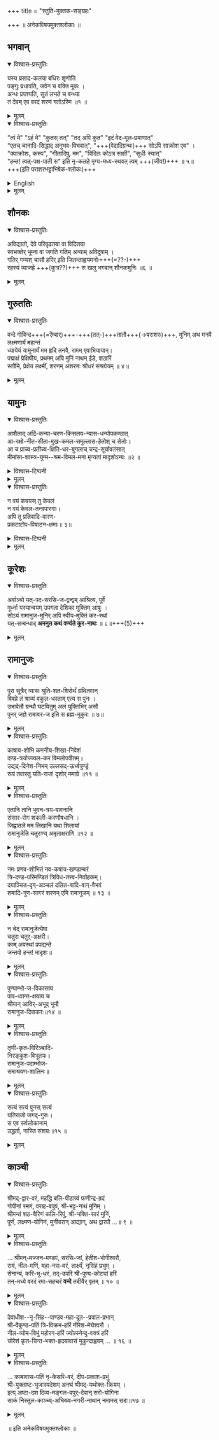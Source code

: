 +++
title = "स्तुति-मुक्तक-सङ्ग्रहः"

+++
॥ अनेकविषयमुक्तश्लोकाः ॥  

## भगवान्

<details open><summary>विश्वास-प्रस्तुतिः</summary>

यस्य प्रसाद-कलया बधिरः शृणोति  
पङ्गुः प्रधावति, जवेन च वक्ति मूकः ।  
अन्धः प्रपश्यति, सुतं लभते च वन्ध्या  
तं देवम् एव वरदं शरणं गतोऽस्मि ॥१ ॥
</details>

<details><summary>मूलम्</summary>

यस्य प्रसादकलया बधिरः शृणोति  
पङ्गुः प्रधावति जवेन च वक्ति मूकः ।  
अन्धः प्रपश्यति सुतं लभते च वन्ध्या  
तं देवमेव वरदं शरणं गतोऽस्मि ॥१ ॥
</details>

<details open><summary>विश्वास-प्रस्तुतिः</summary>

"त्वं मे" "ऽहं मे" "कुतस् तत्" "तद् अपि कुत" "इदं वेद-मूल-प्रमाणात्"  
"एतच् चानादि-सिद्धाद् अनुभव-विभवात्", "+++(वेदादिग्रन्थः)+++ सोऽपि साक्रोश एव" ।  
"क्वाक्रोशः, कस्य", "गीतादिषु, मम", "विदितः कोऽत्र साक्षी", "सुधीः स्यात्"  
"हन्त! त्वत्-पक्ष-पाती स" इति नृ-कलहे मृग्य-मध्य-स्थवत् त्वम् +++(जीव!)+++ ॥ ५॥  
+++(इति पराशरभट्टाभिषेक-श्लोकः)+++
</details>

<details><summary>English</summary>

The above verse is the imagination of Sri Parashara Bhattar known as Tirumanjanam sloka. It is in the form of a conversation between the jeevaatma and paramaatma.

Paramatma – tvam me  –  I am your master. I own you.  
Jeevatma – aham me – I am my own master  
Paramatma – kuthastath – How do you claim that?  
Jeevatma – tadhapi kutha – How do you claim that then?  
Paramatma – idham veda moola pramaNaath  – This is has been established in the Vedas  
Jeevatma – yethacchaanaadhisiddhaath   anubhavavibhavaath – I speak from my own experience from the begin of time  
Paramatma – tarhi saakrosha yeva – But it is discarded as not true  
Jeevatma – kvaakroshaha kasya – by whom and when?  
Paramatma – Githaadheeshu mama vidhithaha – In Bhagavad Gita, I myself have said that
Jeevatma – ko athra saakshee – Who is the witness for that?
Paramatma – sudhee syaath – The wise men
Jeevatma – hantha tvath pakshapaathee – They are all on your side. They are partial to you.

sa ithi nrukalahE mrugyamadhyasThavath tvam – Thus, the debate between the Jeevatma and Paramatma continued.

So, when Parasara Bhattar sees the Lord’s idol wrapped with wet clothes during abhishekam, he imagines that the Lord is trying to convince his superiority by wearing wet clothes and swearing. But the ignorant jeevatma is still not ready to accept!
</details>


<details><summary>मूलम्</summary>

त्वं मेऽहं मे कुतस्तत् तदपि कुत इदं वेदमूलप्रमाणात्  
एतच्चानादिसिद्धादनुभवविभवात् सोऽपि साक्रोश एव ।  
क्वाक्रोशः कस्य गीतादिषु मम विदितः कोऽत्र साक्षी सुधीः स्यात्  
हन्त! त्वत्पक्षपाती स इति नृकलहे मृग्यमध्यस्थवत्त्वम् ॥ ५॥
</details>

## शौनकः
<details open><summary>विश्वास-प्रस्तुतिः</summary>

अविद्यातो, देवे परिवृढतया वा विदितया  
स्वभक्तेर् भूम्ना वा जगति गतिम् अन्याम् अविदुषाम् ।  
गतिर् गम्यश् चासौ हरिर् इति जितन्ताह्वयमनोः+++(=??-)+++  
रहस्यं व्याजह्रे +++(कुत्र??)+++ स खलु भगवान् शौनकमुनिः ॥६ ॥
</details>

<details><summary>मूलम्</summary>

अविद्यातो देवे परिवृढतया वा विदितया  
स्वभक्तेर्भूम्ना वा जगति गतिमन्यामविदुषाम् ।  
गतिर्गम्यश्चासौ हरिरिति जितन्ताह्वयमनोः  
रहस्यं व्याजह्रे स खलु भगवान् शौनकमुनिः ॥
</details>

## गुरुततिः
<details open><summary>विश्वास-प्रस्तुतिः</summary>

वन्दे गोविन्द+++(=ऎम्बार्)+++-+++(तत्-)+++तातौ+++(→पराशरः)+++, मुनिम् अथ मनवै लक्ष्मणार्यं महान्तं  
ध्यायेयं यामुनार्यं मम हृदि तनवै, रामम् एवाभियायाम्।  
पद्माक्षं प्रेक्षिषीय, प्रथमम् अपि मुनिं नाथम् ईडे, शठारिं  
स्तौमि, प्रेक्षेय लक्ष्मीं, शरणम् अशरणः श्रीधरं संश्रयेयम् ॥ ४॥
</details>

<details><summary>मूलम्</summary>

वन्दे गोविन्दतातौ मुनिमथ मनवै लक्ष्मणार्यं महान्तं  
ध्यायेयं यामुनार्यं मम हृदि तनवैराममेवाभियायाम्।  
पद्माक्षं प्रेक्षिषीय प्रथममपि मुनि नाथमीडे शठारि  
स्तौमि प्रेक्षेय लक्ष्मीं शरणमशरणः श्रीधरं संश्रयेयम् ॥ ४॥
</details>

## यामुनः
<details open><summary>विश्वास-प्रस्तुतिः</summary>

आशैलाद् अद्रि-कन्या-चरण-किसलय-न्यास-धन्योपकण्ठात्  
आ-रक्षो-नीत-सीता-मुख-कमल-समुल्लास-हेतोश् च सेतोः।  
आ च प्राच्य-प्रतीच्य-क्षिति-धर-युगलाच् चन्द्र-सूर्यावतंसात्  
मीमांसा-शास्त्र-युग्म--श्रम-विमल-मना मृग्यतां मादृशोऽन्यः ॥२ ॥
</details>

<details><summary>विश्वास-टिप्पनी</summary>

यामुनप्रौढोक्ती राजसभायां वादारम्भ इति श्रूयते। 
</details>


<details><summary>मूलम्</summary>

आशैलादद्रिकन्याचरणकिसलयन्यासधन्योपकण्ठात्  
आरक्षोनीतसीतामुखकमलसमुल्लासहेतोश्च सेतोः।  
आचप्राच्यप्रतीच्यक्षितिधरयुगलाच्चन्द्रसूर्यावतंसात् /...युगलादर्कसोमावतंसात् ..  
मीमांसाशास्त्रयुग्मश्रमविमलमना मृग्यतां मादृशोऽन्यः ॥२ ॥
</details>


<details open><summary>विश्वास-प्रस्तुतिः</summary>

न वयं कवयस् तु केवलं  
न वयं केवल-तन्त्रपारगाः।  
अपि तु प्रतिवादि-वारण-  
प्रकटाटोप-विपाटन-क्षमाः॥ ३॥
</details>

<details><summary>विश्वास-टिप्पनी</summary>

यामुनप्रौढोक्ती राजसभायां वादारम्भ इति श्रूयते।
</details>

<details><summary>मूलम्</summary>

न वयं कवयस्तु केवलं  
न वयं केवलतन्त्रपारगाः।  
अपि तु प्रतिवादिवारण  
प्रकटाटोपविपाटनक्षमाः॥ ३॥
</details>




## कूरेशः
<details open><summary>विश्वास-प्रस्तुतिः</summary>

अर्वाञ्चो यत्-पद-सरसि-ज-द्वन्द्वम् आश्रित्य, पूर्वे  
मूर्ध्ना यस्यान्वयम् उपगता देशिका मुक्तिम् आपुः ।  
सोऽयं रामानुज-मुनिर् अपि स्वीय-मुक्तिं कर-स्थां  
यत्-सम्बन्धाद् **अमनुत कथं वर्ण्यते कूर-नाथः** ॥ ८॥+++(5)+++
</details>

<details><summary>मूलम्</summary>

अर्वाञ्चो यत्पदसरसिजद्वन्द्वमाश्रित्य पूर्वे  
मूर्ध्ना यस्यान्वयमुपगता देशिका मुक्तिमापुः ।  
सोऽयं रामानुजमुनिरपि स्वीयमुक्तिं करस्थां  
यत्सम्बन्धादमनुत कथं वर्ण्यते कूरनाथः ॥ ८॥
</details>

## रामानुजः

<details open><summary>विश्वास-प्रस्तुतिः</summary>

पुरा सूत्रैर् व्यासः श्रुति-शत-शिरोर्थं ग्रथितवान्  
विवव्रे तं श्राव्यं वकुल-धरताम् एत्य स पुनः ।  
उभावेतौ ग्रन्थौ घटयितुम् अलं युक्तिभिर् असौ  
पुनर् जज्ञे रामावर-ज इति स ब्रह्म-मुकुरः ॥ ७॥
</details>


<details><summary>मूलम्</summary>

पुरा सूत्रैर्व्यासः श्रुतिशतशिरोर्थं ग्रथितवान्  
विवव्रे तं श्राव्यं वकुलधरतामेत्य स पुनः ।  
उभावेतौ ग्रन्थौ घटयितुमलं युक्तिभिरसौ  
पुनर्जज्ञे रामावरज इति स ब्रह्ममुकुरः ॥ ७॥
</details>


<details open><summary>विश्वास-प्रस्तुतिः</summary>

काषाय-शोभि कमनीय-शिखा-निवेशं  
दण्ड-त्रयोज्ज्वल-करं विमलोपवीतम्।  
उद्यद्-दिनेश-निभम् उल्लसद्-ऊर्ध्वपुण्ड्रं  
रूपं तवास्तु यति-राज! दृशोर् ममाग्रे ॥११ ॥
</details>

<details><summary>मूलम्</summary>

काषायशोभि कमनीयशिखानिवेशं  
दण्डत्रयोज्ज्वलकरं विमलोपवीतम्।  
उद्यद्दिनेशनिभमुल्लसदूर्ध्वपुण्ड्रं  
रूपं तवास्तु यतिराज! दृशोर्ममाग्रे ॥११ ॥
</details>


<details open><summary>विश्वास-प्रस्तुतिः</summary>

एतानि तानि भुवन-त्रय-पावनानि  
संसार-रोग शकली-करणौषधानि ।  
जिह्वातले मम लिखानि यथा शिलायां  
रामानुजेति चतुराण्य् अमृताक्षराणि ॥१२ ॥
</details>

<details><summary>मूलम्</summary>

एतानि तानि भुवनत्रयपावनानि  
संसाररोग शकलीकरणौषधानि ।  
जिह्वातले मम लिखानि यथा शिलायां  
रामानुजेति चतुराण्यमृताक्षराणि ॥१२ ॥
</details>


<details open><summary>विश्वास-प्रस्तुतिः</summary>

नमः प्रणव-शोभितं नव-कषाय-खण्डाम्बरं  
त्रि-दण्ड-परिमण्डितं त्रिविध-तत्त्व-निर्वाहकम्।  
दयाञ्चित-दृग्-अञ्चलं दलित-वादि-वाग्-वैभवं  
शमादि-गुण-सागरं शरणम् एमि रामानुजम् ॥ १३ ॥
</details>

<details><summary>मूलम्</summary>

नमः प्रणवशोभितं नवकषायखण्डाम्बरं  
त्रिदण्डपरिमण्डितं त्रिविधतत्त्वनिर्वाहकम्।  
दयाञ्चितदृगञ्चलं दलितवादिवाग्वैभवं  
शमादिगुणसागरं शरणमेमि रामानुजम् ॥ १३ ॥
</details>


<details open><summary>विश्वास-प्रस्तुतिः</summary>

न चेद् रामानुजेत्येषा  
चतुरा चतुर्-अक्षरी।  
काम् अवस्थां प्रपद्यन्ते  
जन्तवो हन्त! मादृशः॥  
</details>

<details><summary>मूलम्</summary>

न चेद् रामानुजेत्येषा चतुरा चतुरक्षरी।  
कामवस्थां प्रपद्यन्ते जन्तवो हन्त! मादृशः॥  
</details>


<details open><summary>विश्वास-प्रस्तुतिः</summary>

पुण्याम्भो-ज-विकासाय  
पाप-ध्वान्त-क्षयाय च  
श्रीमान् आविर्-अभूद् भूमौ  
रामानुज-दिवाकरः॥१४ ॥
</details>

<details><summary>मूलम्</summary>

पुण्याम्भोजविकासाय पापध्वान्तक्षयाय च  
श्रीमानाविरभूद्भूमौ रामानुजदिवाकरः॥१४ ॥
</details>


<details open><summary>विश्वास-प्रस्तुतिः</summary>

तृणी-कृत-विरिञ्चादि-  
निरङ्कुश-विभूतयः।  
रामानुज-पदाम्भोज-  
समाश्रयण-शालिनः॥
</details>

<details><summary>मूलम्</summary>

तृणीकृतविरिञ्चादिनिरङ्कुशविभूतयः।  
रामानुजपदाम्भोजसमाश्रयणशालिनः॥  
</details>


<details open><summary>विश्वास-प्रस्तुतिः</summary>

सत्यं सत्यं पुनस् सत्यं  
यतिराजो जगद्-गुरुः।  
स एव सर्वलोकानाम्  
उद्धर्ता, नास्ति संशयः॥१५ ॥
</details>

<details><summary>मूलम्</summary>

सत्यं सत्यं पुनस्सत्यं यतिराजो जगद्गुरुः।  
स एव सर्वलोकानामुद्धर्ता नास्ति संशयः॥१५ ॥
</details>


## काञ्ची
<details open><summary>विश्वास-प्रस्तुतिः</summary>

श्रीमद्-द्वार-वरं, महद्धि बलि-पीठाग्र्यं फणीन्द्र-ह्रदं  
गोपीनां रमणं, वराह-वपुषं, श्री-भट्ट-नाथं मुनिम् ।  
श्रीमन्तं शठ-वैरिणं कलि-रिपुं, श्री-भक्ति-सारं मुनिं,  
पूर्णं, लक्ष्मण-योगिनं, मुनीवरान् आद्यान्, अथ द्वारपौ …॥ ९ ॥
</details>

<details><summary>मूलम्</summary>

श्रीमद्द्वारवरं महद्धि बलिपीठाग्र्यं फणीन्द्रह्रदं  
गोपीनां रमणं वराहवपुषं श्रीभट्टनाथं मुनिम् ।  
श्रीमन्तं शठवैरिणं कलिरिपुं श्रीभक्तिसारं मुनिं  
पूर्णं लक्ष्मणयोगिनं मुनीवरानाद्यानथ द्वारपौ ॥ ९ ॥
</details>


<details open><summary>विश्वास-प्रस्तुतिः</summary>

… श्रीमन्-मज्जन-मण्डपं, सरसि-जां, हेतीश-भोगीश्वरौ,  
रामं, नील-मणिं, महा-नस-वरं, तार्क्ष्यं, नृसिंहं प्रभुम् ।  
सेनान्यं, करि-भू-धरं, तद्-उपरि श्री-पुण्य-कोट्यां हरिं  
तन्-मध्ये वरदं रमा-सहचरं **वन्दे** तदीयैर् वृतम् ॥ १० ॥
</details>

<details><summary>मूलम्</summary>

श्रीमन्मज्जनमण्डपं सरसिजां हेतीशभोगीश्वरौ  
रामं नीलमणिं महानसवरं तार्क्ष्यं नृसिंहं प्रभुम् ।  
सेनान्यं करिभूधरं तदुपरि श्रीपुण्यकोट्यां हरिं  
तन्मध्ये वरदं रमासहचरं वन्दे तदीयैर्वृतम् ॥ १० ॥
</details>


<details open><summary>विश्वास-प्रस्तुतिः</summary>

देवाधीश--नृ-सिंह--पाण्डव-महा-दूत--प्रवाल-प्रभान्  
श्री-वैकुण्ठ-पतिं त्रि-विक्रम-हरिं नीरेश-मेघेश्वरौ ।  
नील-व्योम-विभुं महोरग-हरिं ज्योत्स्नेन्दु-वक्त्रं हरिं  
चोरेशं कृत-चिन्त-भक्त-हृदयावासं मुकुन्दाह्वयम् … ॥ १६ ॥
</details>

<details><summary>मूलम्</summary>

देवाधीशनृसिंहपाण्डवमहादूतप्रवालप्रभान्  
श्रीवैकुण्ठपतिं त्रिविक्रमहरिं नीरेशमेघेश्वरौ ।  
नीलव्योमविभुं महोरगहरिं ज्योत्स्नेन्दुवक्त्रं हरिं  
चोरेशं कृतचिन्तभक्तहृदयावासं मुकुन्दाह्वयम् ॥ १६ ॥
</details>


<details open><summary>विश्वास-प्रस्तुतिः</summary>

… कामावास-पतिं नृ-केसरि-वरं, दीप-प्रकाश-प्रभुं  
श्री-युक्ताष्ट-भुजास्पदेशम् अनघं श्रीमद्-यथोक्त-क्रियम् ।  
इत्य् अष्टा-दश दिव्य-मङ्गल-वपुर्-देवान् सरो-योगिना  
साकं निस्तुल-काञ्च्य्-अभिख्य-नगरी-नाथान् नमामस् सदा॥१७ ॥
</details>

<details><summary>मूलम्</summary>

कामावासपतिं नृकेसरिवरं दीपप्रकाशप्रभुं  
श्रीयुक्ताष्टभुजास्पदेशमनघं श्रीमद्यथोक्तक्रियम् ।  
इत्यष्टादशदिव्यमङ्गलवपुर्देवान् सरोयोगिना  
साकं निस्तुलकाञ्च्यभिख्यनगरीनाथान् नमामस्सदा॥१७ ॥
</details>

॥ इति अनेकविषयमुक्तश्लोकाः ॥